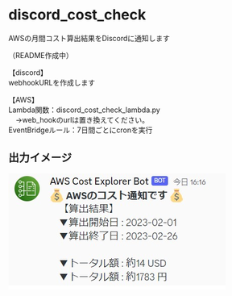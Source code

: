 # discord_cost_check
AWSの月間コスト算出結果をDiscordに通知します

（README作成中）

【discord】<br>
webhookURLを作成します

【AWS】<br>
Lambda関数：discord_cost_check_lambda.py<br>
　→web_hookのurlは置き換えてください。<br>
EventBridgeルール：7日間ごとにcronを実行<br>

## 出力イメージ
![出力イメージ](image2.jpg)
